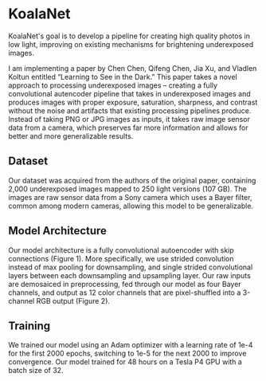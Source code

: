 # KoalaNet
KoalaNet's goal is to develop a pipeline for creating high quality photos in low light, improving on existing mechanisms for brightening underexposed images.

I am implementing a paper by Chen Chen, Qifeng Chen, Jia Xu, and Vladlen Koltun entitled “Learning to See in the Dark.” This paper takes a novel approach to processing underexposed images – creating a fully convolutional autencoder pipeline that takes in underexposed images and produces images with proper exposure, saturation, sharpness, and contrast without the noise and artifacts that existing processing pipelines produce. Instead of taking PNG or JPG images as inputs, it takes raw image sensor data from a camera, which preserves far more information and allows for better and more generalizable results.

<h2>Dataset</h2>
Our dataset was acquired from the authors of the original paper, containing 2,000 underexposed images mapped to 250 light versions (107 GB). The images are raw sensor data from a Sony camera which uses a Bayer filter, common among modern cameras, allowing this model to be generalizable.

<h2>Model Architecture</h2>
Our model architecture is a fully convolutional autoencoder with skip connections (Figure 1). More specifically, we use strided convolution instead of max pooling for downsampling, and single strided convolutional layers between each downsampling and upsampling layer. Our raw inputs are demosaiced in preprocessing, fed through our model as four Bayer channels, and output as 12 color channels that are pixel-shuffled into a 3-channel RGB output (Figure 2).

<h2>Training</h2>
We trained our model using an Adam optimizer with a learning rate of 1e-4 for the first 2000 epochs, switching to 1e-5  for the next 2000 to improve convergence. Our model trained for 48 hours on a Tesla P4 GPU with a batch size of 32.

